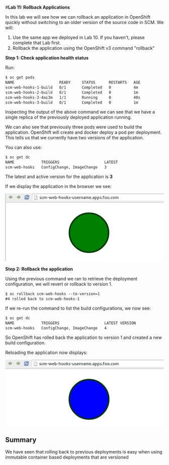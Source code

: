 #**Lab 11: Rollback Applications**

In this lab we will see how we can rollback an application in OpenShift quickly without switching to an older version of the source code in SCM. We will:

1. Use the same app we deployed in Lab 10. If you haven't, please complete that Lab first.
2. Rollback the application using the OpenShift v3 command "rollback"

**Step 1: Check application health status**

Run:

    $ oc get pods
    NAME                    READY     STATUS      RESTARTS   AGE
    scm-web-hooks-1-build   0/1       Completed   0          4m
    scm-web-hooks-2-build   0/1       Completed   0          1m
    scm-web-hooks-3-4ai3m   1/1       Running     0          40s
    scm-web-hooks-3-build   0/1       Completed   0          1m

Inspecting the output of the above command we can see that we have a single
replica of the previously deployed application running.

We can also see that previously three pods were used to build the application.
OpenShift will create and docker deploy a pod per deployment. This tells us that
we currently have two versions of the application.

You can also use:

    $ oc get dc
    NAME            TRIGGERS                    LATEST
    scm-web-hooks   ConfigChange, ImageChange   3

The latest and active version for the application is **3**

If we display the application in the browser we see:

![image](images/rollback.png)


**Step 2: Rollback the application**

Using the previous command we ran to retrieve the deployment configuration, we will revert or rollback to version 1.

    $ oc rollback scm-web-hooks --to-version=1
    #4 rolled back to scm-web-hooks-1

If we re-run the command to list the build configurations, we now see:

    $ oc get dc
    NAME            TRIGGERS                    LATEST VERSION
    scm-web-hooks   ConfigChange, ImageChange   4

So OpenShift has rolled back the application to version 1 and created a new build configuration.

Reloading the application now displays:

![image](images/rollback_blue.png)

## Summary

We have seen that rolling back to previous deployments is easy when using immutable container based deployments that
are versioned